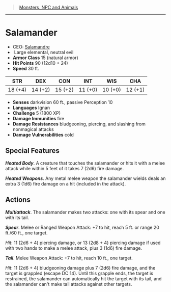 ﻿---
!MonsterItem
Family: MonsterVO
Type: elemental
Size: Large
Alignment: neutral evil
ArmorClass: 15 (natural armor)
HitPoints: 90 (12d10 + 24)
Speed: 30 ft.
Strength: 18 (+4)
Dexterity: 14 (+2)
Constitution: 15 (+2)
Intelligence: 11 (+0)
Wisdom: 10 (+0)
Charisma: 12 (+1)
DamageImmunities: fire
DamageResistances: bludgeoning, piercing, and slashing from nonmagical attacks
Senses: darkvision 60 ft., passive Perception 10
Languages: Ignan
Challenge: 5 (1800 XP)
Id: monsters_vo.md#salamander
ParentLink: monsters_vo.md#monsters-npc-and-animals
Name: Salamander
ParentName: Monsters, NPC and Animals
NameLevel: 1
AltName: '[Salamandre](hd_monsters_salamandre.md)'
Attributes:
  Name: Salamander
  Markdown: >+
    # <!--Name-->Salamander<!--/Name-->


    - CEO: <!--AltName-->[Salamandre](hd_monsters_salamandre.md)<!--/AltName-->

    -  <!--Size-->Large<!--/Size--> <!--Type-->elemental<!--/Type-->, <!--Alignment-->neutral evil<!--/Alignment-->

    - **Armor Class** <!--ArmorClass-->15 (natural armor)<!--/ArmorClass-->

    - **Hit Points** <!--HitPoints-->90 (12d10 + 24)<!--/HitPoints-->

    - **Speed** <!--Speed-->30 ft.<!--/Speed-->


    |STR|DEX|CON|INT|WIS|CHA|

    |---|---|---|---|---|---|

    |<!--Strength-->18 (+4)<!--/Strength-->|<!--Dexterity-->14 (+2)<!--/Dexterity-->|<!--Constitution-->15 (+2)<!--/Constitution-->|<!--Intelligence-->11 (+0)<!--/Intelligence-->|<!--Wisdom-->10 (+0)<!--/Wisdom-->|<!--Charisma-->12 (+1)<!--/Charisma-->|


    - **Senses** <!--Senses-->darkvision 60 ft., passive Perception 10<!--/Senses-->

    - **Languages** <!--Languages-->Ignan<!--/Languages-->

    - **Challenge** <!--Challenge-->5 (1800 XP)<!--/Challenge-->

    - **Damage Immunities** <!--DamageImmunities-->fire<!--/DamageImmunities-->

    - **Damage Resistances** <!--DamageResistances-->bludgeoning, piercing, and slashing from nonmagical attacks<!--/DamageResistances-->

    - **Damage Vulnerabilities** cold


    ## Special Features


    **_Heated Body_**. A creature that touches the salamander or hits it with a melee attack while within 5 feet of it takes 7 (2d6) fire damage.


    **_Heated Weapons_**. Any metal melee weapon the salamander wields deals an extra 3 (1d6) fire damage on a hit (included in the attack).


    ## Actions


    **_Multiattack_**. The salamander makes two attacks: one with its spear and one with its tail.


    **_Spear_**. Melee or Ranged Weapon Attack: +7 to hit, reach 5 ft. or range 20 ft./60 ft., one target.


    _Hit_: 11 (2d6 + 4) piercing damage, or 13 (2d8 + 4) piercing damage if used with two hands to make a melee attack, plus 3 (1d6) fire damage.


    **_Tail_**. Melee Weapon Attack: +7 to hit, reach 10 ft., one target.


    _Hit_: 11 (2d6 + 4) bludgeoning damage plus 7 (2d6) fire damage, and the target is grappled (escape DC 14). Until this grapple ends, the target is restrained, the salamander can automatically hit the target with its tail, and the salamander can't make tail attacks against other targets.

  AltName: '[Salamandre](hd_monsters_salamandre.md)'
  Size: Large
  Type: elemental
  Alignment: neutral evil
  ArmorClass: 15 (natural armor)
  HitPoints: 90 (12d10 + 24)
  Speed: 30 ft.
  Strength: 18 (+4)
  Dexterity: 14 (+2)
  Constitution: 15 (+2)
  Intelligence: 11 (+0)
  Wisdom: 10 (+0)
  Charisma: 12 (+1)
  Senses: darkvision 60 ft., passive Perception 10
  Languages: Ignan
  Challenge: 5 (1800 XP)
  DamageImmunities: fire
  DamageResistances: bludgeoning, piercing, and slashing from nonmagical attacks
AttributesDictionary: >+
  Name: Salamander

  Markdown: >+

    # <!--Name-->Salamander<!--/Name-->





    - CEO: <!--AltName-->[Salamandre](hd_monsters_salamandre.md)<!--/AltName-->



    -  <!--Size-->Large<!--/Size--> <!--Type-->elemental<!--/Type-->, <!--Alignment-->neutral evil<!--/Alignment-->



    - **Armor Class** <!--ArmorClass-->15 (natural armor)<!--/ArmorClass-->



    - **Hit Points** <!--HitPoints-->90 (12d10 + 24)<!--/HitPoints-->



    - **Speed** <!--Speed-->30 ft.<!--/Speed-->





    |STR|DEX|CON|INT|WIS|CHA|



    |---|---|---|---|---|---|



    |<!--Strength-->18 (+4)<!--/Strength-->|<!--Dexterity-->14 (+2)<!--/Dexterity-->|<!--Constitution-->15 (+2)<!--/Constitution-->|<!--Intelligence-->11 (+0)<!--/Intelligence-->|<!--Wisdom-->10 (+0)<!--/Wisdom-->|<!--Charisma-->12 (+1)<!--/Charisma-->|





    - **Senses** <!--Senses-->darkvision 60 ft., passive Perception 10<!--/Senses-->



    - **Languages** <!--Languages-->Ignan<!--/Languages-->



    - **Challenge** <!--Challenge-->5 (1800 XP)<!--/Challenge-->



    - **Damage Immunities** <!--DamageImmunities-->fire<!--/DamageImmunities-->



    - **Damage Resistances** <!--DamageResistances-->bludgeoning, piercing, and slashing from nonmagical attacks<!--/DamageResistances-->



    - **Damage Vulnerabilities** cold





    ## Special Features





    **_Heated Body_**. A creature that touches the salamander or hits it with a melee attack while within 5 feet of it takes 7 (2d6) fire damage.





    **_Heated Weapons_**. Any metal melee weapon the salamander wields deals an extra 3 (1d6) fire damage on a hit (included in the attack).





    ## Actions





    **_Multiattack_**. The salamander makes two attacks: one with its spear and one with its tail.





    **_Spear_**. Melee or Ranged Weapon Attack: +7 to hit, reach 5 ft. or range 20 ft./60 ft., one target.





    _Hit_: 11 (2d6 + 4) piercing damage, or 13 (2d8 + 4) piercing damage if used with two hands to make a melee attack, plus 3 (1d6) fire damage.





    **_Tail_**. Melee Weapon Attack: +7 to hit, reach 10 ft., one target.





    _Hit_: 11 (2d6 + 4) bludgeoning damage plus 7 (2d6) fire damage, and the target is grappled (escape DC 14). Until this grapple ends, the target is restrained, the salamander can automatically hit the target with its tail, and the salamander can't make tail attacks against other targets.



  AltName: '[Salamandre](hd_monsters_salamandre.md)'

  Size: Large

  Type: elemental

  Alignment: neutral evil

  ArmorClass: 15 (natural armor)

  HitPoints: 90 (12d10 + 24)

  Speed: 30 ft.

  Strength: 18 (+4)

  Dexterity: 14 (+2)

  Constitution: 15 (+2)

  Intelligence: 11 (+0)

  Wisdom: 10 (+0)

  Charisma: 12 (+1)

  Senses: darkvision 60 ft., passive Perception 10

  Languages: Ignan

  Challenge: 5 (1800 XP)

  DamageImmunities: fire

  DamageResistances: bludgeoning, piercing, and slashing from nonmagical attacks

---
> [Monsters, NPC and Animals](srd_monsters.md)

---

# Salamander

- CEO: [Salamandre](hd_monsters_salamandre.md)
-  Large elemental, neutral evil
- **Armor Class** 15 (natural armor)
- **Hit Points** 90 (12d10 + 24)
- **Speed** 30 ft.

|STR|DEX|CON|INT|WIS|CHA|
|---|---|---|---|---|---|
|18 (+4)|14 (+2)|15 (+2)|11 (+0)|10 (+0)|12 (+1)|

- **Senses** darkvision 60 ft., passive Perception 10
- **Languages** Ignan
- **Challenge** 5 (1800 XP)
- **Damage Immunities** fire
- **Damage Resistances** bludgeoning, piercing, and slashing from nonmagical attacks
- **Damage Vulnerabilities** cold

## Special Features

**_Heated Body_**. A creature that touches the salamander or hits it with a melee attack while within 5 feet of it takes 7 (2d6) fire damage.

**_Heated Weapons_**. Any metal melee weapon the salamander wields deals an extra 3 (1d6) fire damage on a hit (included in the attack).

## Actions

**_Multiattack_**. The salamander makes two attacks: one with its spear and one with its tail.

**_Spear_**. Melee or Ranged Weapon Attack: +7 to hit, reach 5 ft. or range 20 ft./60 ft., one target.

_Hit_: 11 (2d6 + 4) piercing damage, or 13 (2d8 + 4) piercing damage if used with two hands to make a melee attack, plus 3 (1d6) fire damage.

**_Tail_**. Melee Weapon Attack: +7 to hit, reach 10 ft., one target.

_Hit_: 11 (2d6 + 4) bludgeoning damage plus 7 (2d6) fire damage, and the target is grappled (escape DC 14). Until this grapple ends, the target is restrained, the salamander can automatically hit the target with its tail, and the salamander can't make tail attacks against other targets.


